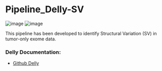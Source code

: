 # Pipeline_Delly-SV


![image](https://github.com/cmasotti-Lab/Pipeline_Delly-SV/pipeline_Delly_SV.png)
![image](https://github.com/cmasotti-Lab/Pipeline_Delly-SV/assets/11162991/6ade8463-5275-4e21-b337-ddfb3d601151)

This pipeline has been developed to identify Structural Variation (SV) in tumor-only exome data.




### Delly Documentation:

- [Github Delly](https://github.com/dellytools/delly)
